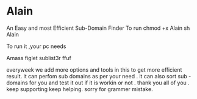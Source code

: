 # Alain
An Easy and most Efficient Sub-Domain Finder
To run
chmod  +x Alain
sh Alain



 To run it ,your pc needs 
 
 Amass
 figlet
sublist3r
ffuf

everyweek we add more options and tools in this to get more efficient result.
it can perfom sub domains as per your need .
it can also sort sub -domains for you and test it out if it is workin or not
.
thank you all of you .
keep supporting keep helping. 
sorry for grammer mistake.
